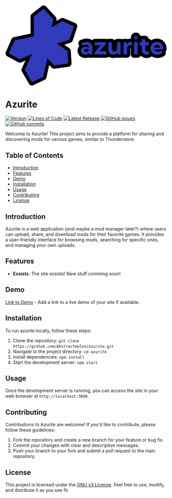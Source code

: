 ![Github logo](azuritelogo.png)

# Azurite

[![Version](https://img.shields.io/github/v/release/AbstractMelon/Azurite)](https://github.com/AbstractMelon/Azurite/releases)
[![Lines of Code](https://img.shields.io/tokei/lines/github/AbstractMelon/Azurite)](https://github.com/AbstractMelon/Azurite)
[![Latest Release](https://img.shields.io/github/release-date/AbstractMelon/Azurite)](https://github.com/AbstractMelon/Azurite/releases)
[![GitHub issues](https://img.shields.io/github/issues/AbstractMelon/Azurite)](https://github.com/AbstractMelon/Azurite/issues)
[![GitHub commits](https://img.shields.io/github/commit-activity/m/AbstractMelon/Azurite)](https://github.com/AbstractMelon/Azurite/commits)


Welcome to Azurite! This project aims to provide a platform for sharing and discovering mods for various games, similar to Thunderstore.

## Table of Contents

- [Introduction](#introduction)
- [Features](#features)
- [Demo](#demo)
- [Installation](#installation)
- [Usage](#usage)
- [Contributing](#contributing)
- [License](#license)

## Introduction

Azurite is a web application (and maybe a mod manager later?) where users can upload, share, and download mods for their favorite games. It provides a user-friendly interface for browsing mods, searching for specific ones, and managing your own uploads.

## Features
- **Exsists**: The site exsists! New stuff comming soon!
<!--- - **User Authentication**: Secure user authentication system for registering, logging in, and managing user accounts.
- **Mod Upload**: Allow users to upload their mods, including descriptions, screenshots, and version information.
- **Mod Listing**: Display a list of available mods with sorting and filtering options.
- **Search Functionality**: Enable users to search for mods based on keywords, categories, or other criteria.
- **Mod Details**: Show detailed information about each mod, including descriptions, download links, and user ratings.
- **User Interaction**: Allow users to rate mods, leave comments, and interact with other users.
- **Responsive Design**: Ensure the site is accessible and usable across different devices and screen sizes. -->

## Demo

[Link to Demo](azurite-dev.vercel.app) - Add a link to a live demo of your site if available.

## Installation

To run azurite locally, follow these steps:

1. Clone the repository: `git clone https://github.com/Abstractmelon/azurite.git`
2. Navigate to the project directory: `cd azurite`
3. Install dependencies: `npm install`
5. Start the development server: `npm start`

## Usage

Once the development server is running, you can access the site in your web browser at `http://localhost:3000`. 

## Contributing

Contributions to Azurite are welcome! If you'd like to contribute, please follow these guidelines:

1. Fork the repository and create a new branch for your feature or bug fix.
2. Commit your changes with clear and descriptive messages.
3. Push your branch to your fork and submit a pull request to the main repository.

## License

This project is licensed under the [GNU v3 License](LICENSE). Feel free to use, modify, and distribute it as you see fit.
